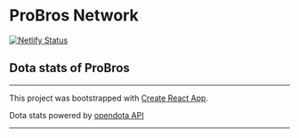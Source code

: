 
# ProBros Network

[![Netlify Status](https://api.netlify.com/api/v1/badges/2e939bd3-6552-4fb2-8f6e-6ba3f8e40aa8/deploy-status)](https://app.netlify.com/sites/heshds/deploys)

## Dota stats of ProBros 

----

This project was bootstrapped with [Create React App](https://github.com/facebook/create-react-app).

Dota stats powered by  [opendota API](https://www.opendota.com/)

----


